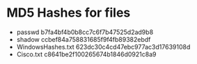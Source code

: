 # MD5 Hashes for files
- passwd b7fa4bf4b0b8cc7c6f7b47525d2ad9b8
- shadow ccbef84a758831685f9f4fb89382ebdf
- WindowsHashes.txt 623dc30c4cd47ebc977ac3d17639108d
- Cisco.txt c8641be2f100265674b1846d0921c8a9
